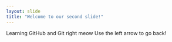 ```yaml
---
layout: slide
title: "Welcome to our second slide!"
---
```

Learning GitHub and Git right meow
Use the left arrow to go back!
